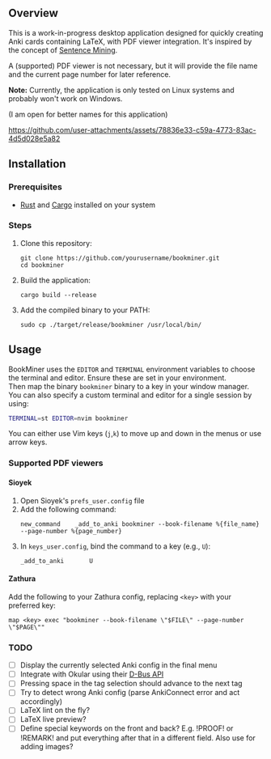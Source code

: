 ## Overview

This is a work-in-progress desktop application designed for quickly creating Anki cards 
containing LaTeX, with PDF viewer integration. 
It's inspired by the concept of
[Sentence Mining](https://refold.la/roadmap/stage-2/a/basic-sentence-mining/).

A (supported) PDF viewer is not necessary, but it will provide the file name
and the current page number for later reference.

**Note:** Currently, the application is only tested on Linux systems and probably won't work on Windows.

(I am open for better names for this application)

https://github.com/user-attachments/assets/78836e33-c59a-4773-83ac-4d5d028e5a82


## Installation

### Prerequisites
- [Rust](https://www.rust-lang.org/tools/install) and [Cargo](https://github.com/rust-lang/cargo) installed on your system

### Steps
1. Clone this repository:
   ```
   git clone https://github.com/yourusername/bookminer.git
   cd bookminer
   ```

2. Build the application:
   ```
   cargo build --release
   ```

3. Add the compiled binary to your PATH:
   ```
   sudo cp ./target/release/bookminer /usr/local/bin/
   ```

## Usage

BookMiner uses the `EDITOR` and `TERMINAL` environment variables to choose the terminal and editor.
Ensure these are set in your environment. \
Then map the binary `bookminer` binary to a key in your window manager. \
You can also specify a custom terminal and editor for a single session by using:
```bash
TERMINAL=st EDITOR=nvim bookminer
```

You can either use Vim keys (`j`,`k`) to move up and down in the menus or use arrow keys.

### Supported PDF viewers

#### Sioyek
1. Open Sioyek's `prefs_user.config` file
2. Add the following command:
   ```
   new_command    _add_to_anki bookminer --book-filename %{file_name} --page-number %{page_number}
   ```
3. In `keys_user.config`, bind the command to a key (e.g., `U`):
   ```
   _add_to_anki       U
   ```

#### Zathura
Add the following to your Zathura config, replacing `<key>` with your preferred key:
```
map <key> exec "bookminer --book-filename \"$FILE\" --page-number \"$PAGE\""
```

### TODO
- [ ] Display the currently selected Anki config in the final menu
- [ ] Integrate with Okular using their [D-Bus API](https://docs.kde.org/trunk5/en/kid3/kid3/dbus-api.html)
- [ ] Pressing space in the tag selection should advance to the next tag
- [ ] Try to detect wrong Anki config (parse AnkiConnect error and act accordingly)
- [ ] LaTeX lint on the fly?
- [ ] LaTeX live preview?
- [ ] Define special keywords on the front and back? E.g. !PROOF! or !REMARK!
      and put everything after that in a different field. Also use for adding images?
